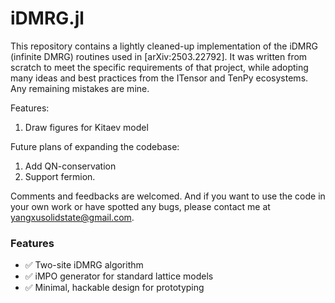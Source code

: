 # iDMRG.jl

This repository contains a lightly cleaned-up implementation of the iDMRG (infinite DMRG) routines used in [arXiv:2503.22792]. It was written from scratch to meet the specific requirements of that project, while adopting many ideas and best practices from the ITensor and TenPy ecosystems. Any remaining mistakes are mine.

Features:
1. Draw figures for Kitaev model

Future plans of expanding the codebase:
1. Add QN-conservation
2. Support fermion.

Comments and feedbacks are welcomed. And if you want to use the code in your own work or have spotted any bugs, please contact me at yangxusolidstate@gmail.com.

### Features

- ✅ Two-site iDMRG algorithm
- ✅ iMPO generator for standard lattice models
- ✅ Minimal, hackable design for prototyping
